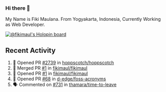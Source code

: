 ### Hi there 👋

My Name is Fiki Maulana. From Yogyakarta, Indonesia, Currently Working as Web Developer.

[![@fikimaul's Holopin board](https://holopin.io/api/user/board?user=fikimaul)](https://holopin.io/@fikimaul)

## Recent Activity

<!--START_SECTION:activity-->
1. 💪 Opened PR [#2739](https://github.com/hoppscotch/hoppscotch/pull/2739) in [hoppscotch/hoppscotch](https://github.com/hoppscotch/hoppscotch)
2. 🎉 Merged PR [#1](https://github.com/fikimaul/fikimaul/pull/1) in [fikimaul/fikimaul](https://github.com/fikimaul/fikimaul)
3. 💪 Opened PR [#1](https://github.com/fikimaul/fikimaul/pull/1) in [fikimaul/fikimaul](https://github.com/fikimaul/fikimaul)
4. 💪 Opened PR [#68](https://github.com/d-edge/foss-acronyms/pull/68) in [d-edge/foss-acronyms](https://github.com/d-edge/foss-acronyms)
5. 🗣 Commented on [#731](https://github.com/thamara/time-to-leave/issues/731) in [thamara/time-to-leave](https://github.com/thamara/time-to-leave)
<!--END_SECTION:activity-->
